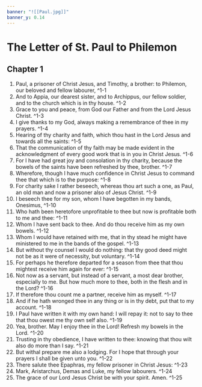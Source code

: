 ```yaml
---
banner: "![[Paul.jpg]]"
banner_y: 0.14
---
```


# The Letter of St. Paul to Philemon

## Chapter 1

1. Paul, a prisoner of Christ Jesus, and Timothy, a brother: to Philemon, our beloved and fellow labourer, ^1-1
2. And to Appia, our dearest sister, and to Archippus, our fellow soldier, and to the church which is in thy house. ^1-2
3. Grace to you and peace, from God our Father and from the Lord Jesus Christ. ^1-3
4. I give thanks to my God, always making a remembrance of thee in my prayers. ^1-4
5. Hearing of thy charity and faith, which thou hast in the Lord Jesus and towards all the saints: ^1-5
6. That the communication of thy faith may be made evident in the acknowledgment of every good work that is in you in Christ Jesus. ^1-6
7. For I have had great joy and consolation in thy charity, because the bowels of the saints have been refreshed by thee, brother. ^1-7
8. Wherefore, though I have much confidence in Christ Jesus to command thee that which is to the purpose: ^1-8
9. For charity sake I rather beseech, whereas thou art such a one, as Paul, an old man and now a prisoner also of Jesus Christ. ^1-9
10. I beseech thee for my son, whom I have begotten in my bands, Onesimus, ^1-10
11. Who hath been heretofore unprofitable to thee but now is profitable both to me and thee: ^1-11
12. Whom I have sent back to thee. And do thou receive him as my own bowels. ^1-12
13. Whom I would have retained with me, that in thy stead he might have ministered to me in the bands of the gospel. ^1-13
14. But without thy counsel I would do nothing: that thy good deed might not be as it were of necessity, but voluntary. ^1-14
15. For perhaps he therefore departed for a season from thee that thou mightest receive him again for ever: ^1-15
16. Not now as a servant, but instead of a servant, a most dear brother, especially to me. But how much more to thee, both in the flesh and in the Lord? ^1-16
17. If therefore thou count me a partner, receive him as myself. ^1-17
18. And if he hath wronged thee in any thing or is in thy debt, put that to my account. ^1-18
19. I Paul have written it with my own hand: I will repay it: not to say to thee that thou owest me thy own self also. ^1-19
20. Yea, brother. May I enjoy thee in the Lord! Refresh my bowels in the Lord. ^1-20
21. Trusting in thy obedience, I have written to thee: knowing that thou wilt also do more than I say. ^1-21
22. But withal prepare me also a lodging. For I hope that through your prayers I shall be given unto you. ^1-22
23. There salute thee Epaphras, my fellow prisoner in Christ Jesus: ^1-23
24. Mark, Aristarchus, Demas and Luke, my fellow labourers. ^1-24
25. The grace of our Lord Jesus Christ be with your spirit. Amen. ^1-25
